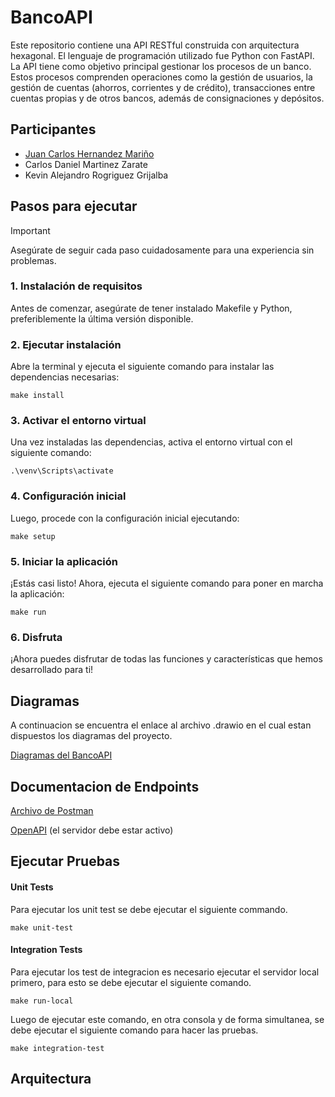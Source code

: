 # BancoAPI

Este repositorio contiene una API RESTful construida con arquitectura hexagonal. El lenguaje de programación utilizado fue Python con FastAPI. La API tiene como objetivo principal gestionar los procesos de un banco. Estos procesos comprenden operaciones como la gestión de usuarios, la gestión de cuentas (ahorros, corrientes y de crédito), transacciones entre cuentas propias y de otros bancos, además de consignaciones y depósitos.

## Participantes

* [Juan Carlos Hernandez Mariño](https://www.linkedin.com/in/juanhdzma/)
* Carlos Daniel Martinez Zarate
* Kevin Alejandro Rogriguez Grijalba

## Pasos para ejecutar

> [!IMPORTANT]  
> Asegúrate de seguir cada paso cuidadosamente para una experiencia sin problemas.

### 1. Instalación de requisitos

Antes de comenzar, asegúrate de tener instalado Makefile y Python, preferiblemente la última versión disponible.

### 2. Ejecutar instalación

Abre la terminal y ejecuta el siguiente comando para instalar las dependencias necesarias:

``` terminal
make install
```

### 3. Activar el entorno virtual

Una vez instaladas las dependencias, activa el entorno virtual con el siguiente comando:

``` terminal
.\venv\Scripts\activate
```

### 4. Configuración inicial

Luego, procede con la configuración inicial ejecutando:

``` terminal
make setup
```

### 5. Iniciar la aplicación

¡Estás casi listo! Ahora, ejecuta el siguiente comando para poner en marcha la aplicación:

``` terminal
make run
```

### 6. Disfruta

¡Ahora puedes disfrutar de todas las funciones y características que hemos desarrollado para ti!

## Diagramas

A continuacion se encuentra el enlace al archivo .drawio en el cual estan dispuestos los diagramas del proyecto.

[Diagramas del BancoAPI](./docs/diagramas/DiagramasBanco.drawio)

## Documentacion de Endpoints

[Archivo de Postman](./docs/postman/BancoAPI.postman.json)

[OpenAPI](http://127.0.0.1:8000/docs) (el servidor debe estar activo)

## Ejecutar Pruebas

#### Unit Tests

Para ejecutar los unit test se debe ejecutar el siguiente commando.

``` terminal
make unit-test
```

#### Integration Tests

Para ejecutar los test de integracion es necesario ejecutar el servidor local primero, para esto se debe ejecutar el siguiente comando.

``` terminal
make run-local
```

Luego de ejecutar este comando, en otra consola y de forma simultanea, se debe ejecutar el siguiente comando para hacer las pruebas.

``` terminal
make integration-test
```

## Arquitectura

